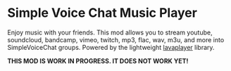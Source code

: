 # Simple Voice Chat Music Player

Enjoy music with your friends. This mod allows you to stream youtube, soundcloud, bandcamp, vimeo, twitch, mp3, flac, wav, m3u, and more into SimpleVoiceChat groups.
Powered by the lightweight [lavaplayer](https://github.com/sedmelluq/lavaplayer) library.

**THIS MOD IS WORK IN PROGRESS. IT DOES NOT WORK YET!**
